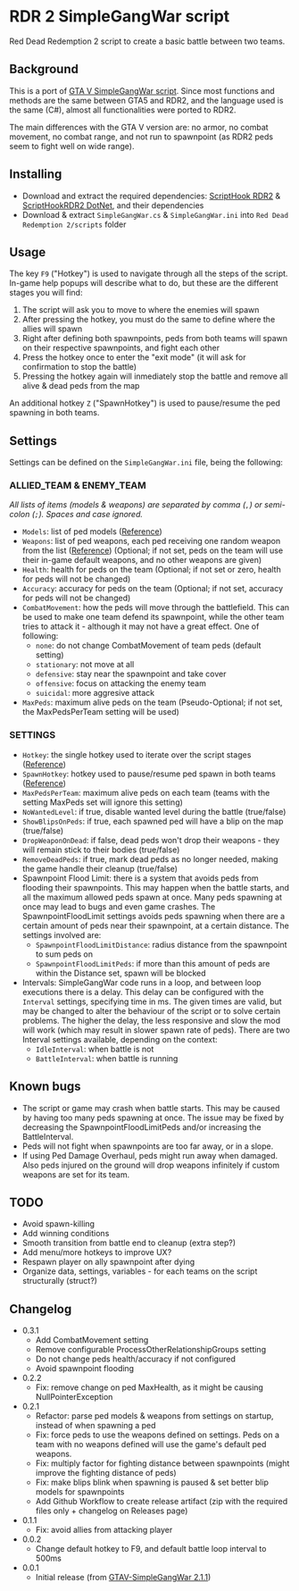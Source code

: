 ﻿# RDR 2 SimpleGangWar script

Red Dead Redemption 2 script to create a basic battle between two teams.

## Background

This is a port of [GTA V SimpleGangWar script](https://github.com/David-Lor/GTAV-SimpleGangWar).
Since most functions and methods are the same between GTA5 and RDR2, and the language used is the same (C#), almost all functionalities were ported to RDR2.

The main differences with the GTA V version are: no armor, no combat movement, no combat range, and not run to spawnpoint (as RDR2 peds seem to fight well on wide range).

## Installing

- Download and extract the required dependencies: [ScriptHook RDR2](http://www.dev-c.com/rdr2/scripthookrdr2) & [ScriptHookRDR2 DotNet](https://github.com/Saltyq/ScriptHookRDR2DotNet), and their dependencies
- Download & extract `SimpleGangWar.cs` & `SimpleGangWar.ini` into `Red Dead Redemption 2/scripts` folder

## Usage

The key `F9` ("Hotkey") is used to navigate through all the steps of the script. In-game help popups will describe what to do, but these are the different stages you will find:

1. The script will ask you to move to where the enemies will spawn
2. After pressing the hotkey, you must do the same to define where the allies will spawn
3. Right after defining both spawnpoints, peds from both teams will spawn on their respective spawnpoints, and fight each other
4. Press the hotkey once to enter the "exit mode" (it will ask for confirmation to stop the battle)
5. Pressing the hotkey again will inmediately stop the battle and remove all alive & dead peds from the map

An additional hotkey `Z` ("SpawnHotkey") is used to pause/resume the ped spawning in both teams.

## Settings

Settings can be defined on the `SimpleGangWar.ini` file, being the following:

### ALLIED_TEAM & ENEMY_TEAM

_All lists of items (models & weapons) are separated by comma (`,`) or semi-colon (`;`). Spaces and case ignored._

- `Models`: list of ped models ([Reference](https://github.com/Saltyq/ScriptHookRDR2DotNet/blob/master/source/scripting_v3/RDR2/Entities/Peds/PedHash.cs))
- `Weapons`: list of ped weapons, each ped receiving one random weapon from the list ([Reference](https://github.com/Saltyq/ScriptHookRDR2DotNet/blob/2d3fbb501bc138554fd42aca9e12aba4c763f0f9/source/scripting_v3/RDR2/Weapons/Weapon.cs#L103))
  (Optional; if not set, peds on the team will use their in-game default weapons, and no other weapons are given)
- `Health`: health for peds on the team (Optional; if not set or zero, health for peds will not be changed)
- `Accuracy`: accuracy for peds on the team (Optional; if not set, accuracy for peds will not be changed)
- `CombatMovement`: how the peds will move through the battlefield. This can be used to make one team defend its spawnpoint, while the other team tries to attack it - although it may not have a great effect. One of following:
    - `none`: do not change CombatMovement of team peds (default setting)
    - `stationary`: not move at all
    - `defensive`: stay near the spawnpoint and take cover
    - `offensive`: focus on attacking the enemy team
    - `suicidal`: more aggresive attack
- `MaxPeds`: maximum alive peds on the team (Pseudo-Optional; if not set, the MaxPedsPerTeam setting will be used)

### SETTINGS

- `Hotkey`: the single hotkey used to iterate over the script stages ([Reference](https://docs.microsoft.com/en-us/dotnet/api/system.windows.input.key?view=netcore-3.1#fields))
- `SpawnHotkey`: hotkey used to pause/resume ped spawn in both teams ([Reference](https://docs.microsoft.com/en-us/dotnet/api/system.windows.input.key?view=netcore-3.1#fields))
- `MaxPedsPerTeam`: maximum alive peds on each team (teams with the setting MaxPeds set will ignore this setting)
- `NoWantedLevel`: if true, disable wanted level during the battle (true/false)
- `ShowBlipsOnPeds`: if true, each spawned ped will have a blip on the map (true/false)
- `DropWeaponOnDead`: if false, dead peds won't drop their weapons - they will remain stick to their bodies (true/false)
- `RemoveDeadPeds`: if true, mark dead peds as no longer needed, making the game handle their cleanup (true/false)
- Spawnpoint Flood Limit: there is a system that avoids peds from flooding their spawnpoints. This may happen when the battle starts, and all the maximum allowed peds spawn at once. Many peds spawning at once may lead to bugs and even game crashes. The SpawnpointFloodLimit settings avoids peds spawning when there are a certain amount of peds near their spawnpoint, at a certain distance. The settings involved are:
    - `SpawnpointFloodLimitDistance`: radius distance from the spawnpoint to sum peds on
    - `SpawnpointFloodLimitPeds`: if more than this amount of peds are within the Distance set, spawn will be blocked
- Intervals: SimpleGangWar code runs in a loop, and between loop executions there is a delay.
  This delay can be configured with the `Interval` settings, specifying time in ms.
  The given times are valid, but may be changed to alter the behaviour of the script or to solve certain problems.
  The higher the delay, the less responsive and slow the mod will work (which may result in slower spawn rate of peds).
  There are two Interval settings available, depending on the context:
    - `IdleInterval`: when battle is not 
    - `BattleInterval`: when battle is running

## Known bugs

- The script or game may crash when battle starts. This may be caused by having too many peds spawning at once. The issue may be fixed by decreasing the SpawnpointFloodLimitPeds and/or increasing the BattleInterval.
- Peds will not fight when spawnpoints are too far away, or in a slope.
- If using Ped Damage Overhaul, peds might run away when damaged. Also peds injured on the ground will drop weapons infinitely if custom weapons are set for its team.

## TODO

- Avoid spawn-killing
- Add winning conditions
- Smooth transition from battle end to cleanup (extra step?)
- Add menu/more hotkeys to improve UX?
- Respawn player on ally spawnpoint after dying
- Organize data, settings, variables - for each teams on the script structurally (struct?)

## Changelog

- 0.3.1
    - Add CombatMovement setting
    - Remove configurable ProcessOtherRelationshipGroups setting
    - Do not change peds health/accuracy if not configured
    - Avoid spawnpoint flooding
- 0.2.2
    - Fix: remove change on ped MaxHealth, as it might be causing NullPointerException
- 0.2.1
    - Refactor: parse ped models & weapons from settings on startup, instead of when spawning a ped
    - Fix: force peds to use the weapons defined on settings. Peds on a team with no weapons defined will use the game's default ped weapons.
    - Fix: multiply factor for fighting distance between spawnpoints (might improve the fighting distance of peds)
    - Fix: make blips blink when spawning is paused & set better blip models for spawnpoints
    - Add Github Workflow to create release artifact (zip with the required files only + changelog on Releases page)
- 0.1.1
    - Fix: avoid allies from attacking player
- 0.0.2
    - Change default hotkey to F9, and default battle loop interval to 500ms
- 0.0.1
    - Initial release (from [GTAV-SimpleGangWar 2.1.1](https://github.com/David-Lor/GTAV-SimpleGangWar/releases/tag/2.1.1))
